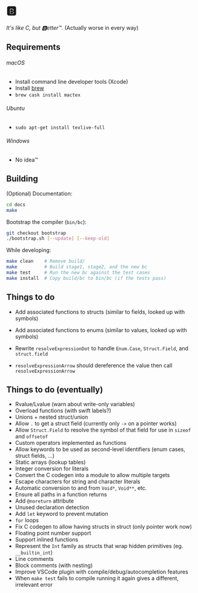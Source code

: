 # 🅱️

_It's like C, but 🅱️etter™️._ (Actually worse in every way)


## Requirements

###### macOS
- Install command line developer tools (Xcode)
- Install [brew](https://brew.sh)
- `brew cask install mactex`

###### Ubuntu
- `sudo apt-get install texlive-full`

###### Windows
- No idea™️


## Building

(Optional) Documentation:

```Bash
cd docs
make
```

Bootstrap the compiler (`bin/bc`):

```Bash
git checkout bootstrap
./bootstrap.sh [--update] [--keep-old]
```

While developing:

```Bash
make clean    # Remove build/
make          # Build stage1, stage2, and the new bc
make test     # Run the new bc against the test cases
make install  # Copy build/bc to bin/bc (if the tests pass)
```

## Things to do

- Add associated functions to structs (similar to fields, looked up with symbols)
- Add associated functions to enums (similar to values, looked up with symbols)

- Rewrite `resolveExpressionDot` to handle `Enum.Case`, `Struct.Field`, and `struct.field`
- `resolveExpressionArrow` should dereference the value then call `resolveExpressionArrow`

## Things to do (eventually)

- Rvalue/Lvalue (warn about write-only variables)
- Overload functions (with swift labels?)
- Unions + nested struct/union
- Allow `.` to get a struct field (currently only `->` on a pointer works)
- Allow `Struct.Field` to resolve the symbol of that field for use in `sizeof` and `offsetof`
- Custom operators implemented as functions
- Allow keywords to be used as second-level identifiers (enum cases, struct fields, ...)
- Static arrays (lookup tables)
- Integer conversion for literals
- Convert the C codegen into a module to allow multiple targets
- Escape characters for string and character literals
- Automatic conversion to and from `Void*`, `Void**`, etc.
- Ensure all paths in a function returns
- Add `@noreturn` attribute
- Unused declaration detection
- Add `let` keyword to prevent mutation
- `for` loops
- Fix C codegen to allow having structs in struct (only pointer work now)
- Floating point number support
- Support inlined functions
- Represent the `Int` family as structs that wrap hidden primitives (eg. `__builtin_int`)
- Line comments
- Block comments (with nesting)
- Improve VSCode plugin with compile/debug/autocompletion features
- When `make test` fails to compile running it again gives a different, irrelevant error
